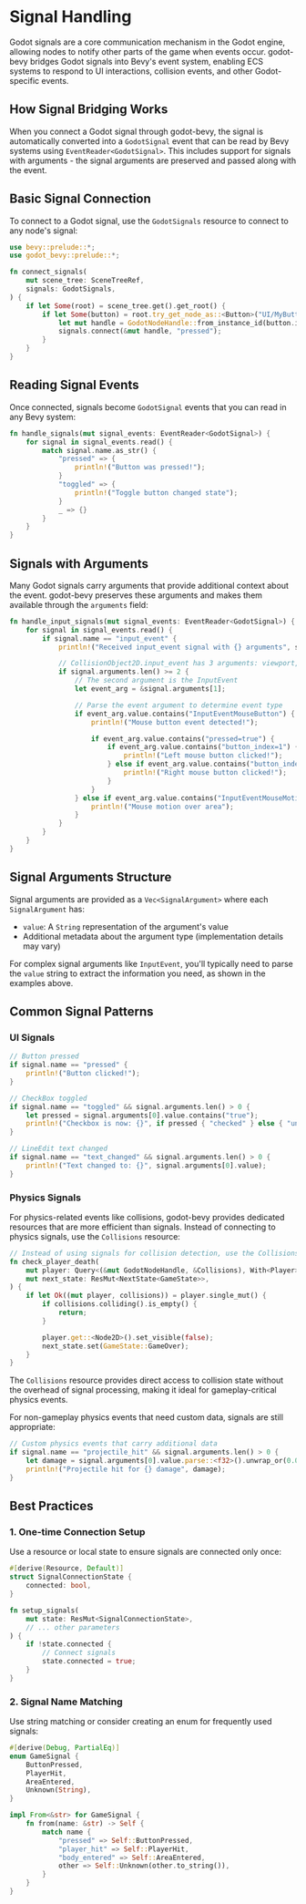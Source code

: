 # Signal Handling

Godot signals are a core communication mechanism in the Godot engine, allowing nodes to notify other parts of the game when events occur. godot-bevy bridges Godot signals into Bevy's event system, enabling ECS systems to respond to UI interactions, collision events, and other Godot-specific events.

## How Signal Bridging Works

When you connect a Godot signal through godot-bevy, the signal is automatically converted into a `GodotSignal` event that can be read by Bevy systems using `EventReader<GodotSignal>`. This includes support for signals with arguments - the signal arguments are preserved and passed along with the event.

## Basic Signal Connection

To connect to a Godot signal, use the `GodotSignals` resource to connect to any node's signal:

```rust
use bevy::prelude::*;
use godot_bevy::prelude::*;

fn connect_signals(
    mut scene_tree: SceneTreeRef,
    signals: GodotSignals,
) {
    if let Some(root) = scene_tree.get().get_root() {
        if let Some(button) = root.try_get_node_as::<Button>("UI/MyButton") {
            let mut handle = GodotNodeHandle::from_instance_id(button.instance_id());
            signals.connect(&mut handle, "pressed");
        }
    }
}
```

## Reading Signal Events

Once connected, signals become `GodotSignal` events that you can read in any Bevy system:

```rust
fn handle_signals(mut signal_events: EventReader<GodotSignal>) {
    for signal in signal_events.read() {
        match signal.name.as_str() {
            "pressed" => {
                println!("Button was pressed!");
            }
            "toggled" => {
                println!("Toggle button changed state");
            }
            _ => {}
        }
    }
}
```

## Signals with Arguments

Many Godot signals carry arguments that provide additional context about the event. godot-bevy preserves these arguments and makes them available through the `arguments` field:

```rust
fn handle_input_signals(mut signal_events: EventReader<GodotSignal>) {
    for signal in signal_events.read() {
        if signal.name == "input_event" {
            println!("Received input_event signal with {} arguments", signal.arguments.len());

            // CollisionObject2D.input_event has 3 arguments: viewport, event, shape_idx
            if signal.arguments.len() >= 2 {
                // The second argument is the InputEvent
                let event_arg = &signal.arguments[1];

                // Parse the event argument to determine event type
                if event_arg.value.contains("InputEventMouseButton") {
                    println!("Mouse button event detected!");

                    if event_arg.value.contains("pressed=true") {
                        if event_arg.value.contains("button_index=1") {
                            println!("Left mouse button clicked!");
                        } else if event_arg.value.contains("button_index=2") {
                            println!("Right mouse button clicked!");
                        }
                    }
                } else if event_arg.value.contains("InputEventMouseMotion") {
                    println!("Mouse motion over area");
                }
            }
        }
    }
}
```

## Signal Arguments Structure

Signal arguments are provided as a `Vec<SignalArgument>` where each `SignalArgument` has:

- `value`: A `String` representation of the argument's value
- Additional metadata about the argument type (implementation details may vary)

For complex signal arguments like `InputEvent`, you'll typically need to parse the `value` string to extract the information you need, as shown in the examples above.

## Common Signal Patterns

### UI Signals
```rust
// Button pressed
if signal.name == "pressed" {
    println!("Button clicked!");
}

// CheckBox toggled
if signal.name == "toggled" && signal.arguments.len() > 0 {
    let pressed = signal.arguments[0].value.contains("true");
    println!("Checkbox is now: {}", if pressed { "checked" } else { "unchecked" });
}

// LineEdit text changed
if signal.name == "text_changed" && signal.arguments.len() > 0 {
    println!("Text changed to: {}", signal.arguments[0].value);
}
```

### Physics Signals

For physics-related events like collisions, godot-bevy provides dedicated resources that are more efficient than signals. Instead of connecting to physics signals, use the `Collisions` resource:

```rust
// Instead of using signals for collision detection, use the Collisions resource
fn check_player_death(
    mut player: Query<(&mut GodotNodeHandle, &Collisions), With<Player>>,
    mut next_state: ResMut<NextState<GameState>>,
) {
    if let Ok((mut player, collisions)) = player.single_mut() {
        if collisions.colliding().is_empty() {
            return;
        }

        player.get::<Node2D>().set_visible(false);
        next_state.set(GameState::GameOver);
    }
}
```

The `Collisions` resource provides direct access to collision state without the overhead of signal processing, making it ideal for gameplay-critical physics events.

For non-gameplay physics events that need custom data, signals are still appropriate:
```rust
// Custom physics events that carry additional data
if signal.name == "projectile_hit" && signal.arguments.len() > 0 {
    let damage = signal.arguments[0].value.parse::<f32>().unwrap_or(0.0);
    println!("Projectile hit for {} damage", damage);
}
```

## Best Practices

### 1. **One-time Connection Setup**
Use a resource or local state to ensure signals are connected only once:

```rust
#[derive(Resource, Default)]
struct SignalConnectionState {
    connected: bool,
}

fn setup_signals(
    mut state: ResMut<SignalConnectionState>,
    // ... other parameters
) {
    if !state.connected {
        // Connect signals
        state.connected = true;
    }
}
```

### 2. **Signal Name Matching**
Use string matching or consider creating an enum for frequently used signals:

```rust
#[derive(Debug, PartialEq)]
enum GameSignal {
    ButtonPressed,
    PlayerHit,
    AreaEntered,
    Unknown(String),
}

impl From<&str> for GameSignal {
    fn from(name: &str) -> Self {
        match name {
            "pressed" => Self::ButtonPressed,
            "player_hit" => Self::PlayerHit,
            "body_entered" => Self::AreaEntered,
            other => Self::Unknown(other.to_string()),
        }
    }
}
```
